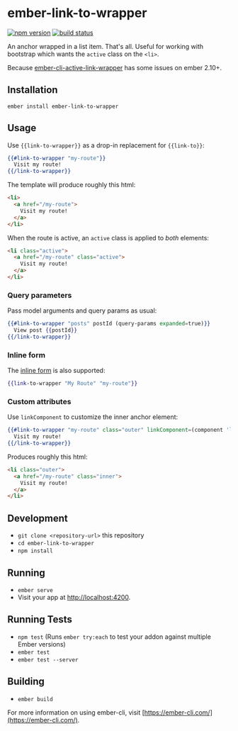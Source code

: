 # ember-link-to-wrapper

[![npm version](https://badge.fury.io/js/ember-link-to-wrapper.svg)](https://www.npmjs.com/package/ember-link-to-wrapper)
[![build status](https://travis-ci.org/dwickern/ember-link-to-wrapper.svg?branch=master)](https://travis-ci.org/dwickern/ember-link-to-wrapper)

An anchor wrapped in a list item. That's all. Useful for working with bootstrap which wants the `active` class on the `<li>`.

Because [ember-cli-active-link-wrapper](https://github.com/alexspeller/ember-cli-active-link-wrapper) has some issues on ember 2.10+.

## Installation

```
ember install ember-link-to-wrapper
```

## Usage

Use `{{link-to-wrapper}}` as a drop-in replacement for `{{link-to}}`:

```hbs
{{#link-to-wrapper "my-route"}}
  Visit my route!
{{/link-to-wrapper}}
```

The template will produce roughly this html:

```html
<li>
  <a href="/my-route">
    Visit my route!
  </a>
</li>
```

When the route is active, an `active` class is applied to _both_ elements:

```html
<li class="active">
  <a href="/my-route" class="active">
    Visit my route!
  </a>
</li>
```

### Query parameters

Pass model arguments and query params as usual:

```hbs
{{#link-to-wrapper "posts" postId (query-params expanded=true)}}
  View post {{postId}}
{{/link-to-wrapper}}
```

### Inline form

The [inline form](https://guides.emberjs.com/v2.15.0/templates/links/#toc_using-link-to-as-an-inline-component) is also supported:

```hbs
{{link-to-wrapper "My Route" "my-route"}}
```

### Custom attributes

Use `linkComponent` to customize the inner anchor element:

```hbs
{{#link-to-wrapper "my-route" class="outer" linkComponent=(component 'link-to' class="inner")}}
  Visit my route!
{{/link-to-wrapper}}
```

Produces roughly this html:

```html
<li class="outer">
  <a href="/my-route" class="inner">
    Visit my route!
  </a>
</li>
```

## Development

* `git clone <repository-url>` this repository
* `cd ember-link-to-wrapper`
* `npm install`

## Running

* `ember serve`
* Visit your app at [http://localhost:4200](http://localhost:4200).

## Running Tests

* `npm test` (Runs `ember try:each` to test your addon against multiple Ember versions)
* `ember test`
* `ember test --server`

## Building

* `ember build`

For more information on using ember-cli, visit [https://ember-cli.com/](https://ember-cli.com/).

